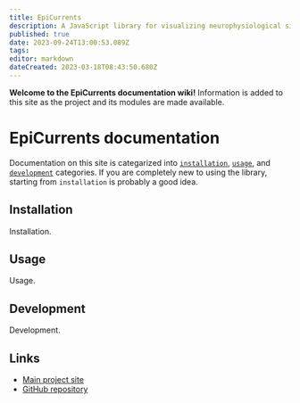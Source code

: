 ```yaml
---
title: EpiCurrents
description: A JavaScript library for visualizing neurophysiological signals in a web browser
published: true
date: 2023-09-24T13:00:53.089Z
tags: 
editor: markdown
dateCreated: 2023-03-18T08:43:50.680Z
---
```


**Welcome to the EpiCurrents documentation wiki!** Information is added to this site as the project and its modules are made available.

# EpiCurrents documentation

Documentation on this site is categarized into [`installation`](/en/installation), [`usage`](/en/usage), and [`development`](/en/development) categories. If you are completely new to using the library, starting from `installation` is probably a good idea.

## Installation

Installation.

## Usage

Usage.

## Development

Development.

## Links

- [Main project site](https://epicurrents.io)
- [GitHub repository](https://github.com/epicurrents)
